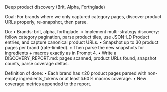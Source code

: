 Deep product discovery (Brit, Alpha, Forthglade)

Goal: For brands where we only captured category pages, discover product URLs properly, re-snapshot, then parse.

Do:
	•	Brands: brit, alpha, forthglade.
	•	Implement multi-strategy discovery: follow category pagination, parse product tiles, use JSON-LD Product entries, and capture canonical product URLs.
	•	Snapshot up to 30 product pages per brand (rate-limited).
	•	Then parse the new snapshots for ingredients + macros exactly as in Prompt 4.
	•	Write a DISCOVERY_REPORT.md: pages scanned, product URLs found, snapshot counts, parse coverage deltas.

Definition of done:
	•	Each brand has ≥20 product pages parsed with non-empty ingredients_tokens or at least ≥60% macros coverage.
	•	New coverage metrics appended to the report.